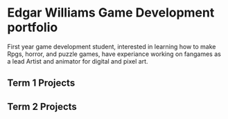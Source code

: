 # Edgar Williams Game Development portfolio
First year game development student, interested in learning how to make Rpgs, horror, and puzzle games, have experiance working on fangames as a lead Artist and animator for digital and pixel art.

## Term 1 Projects

## Term 2 Projects
